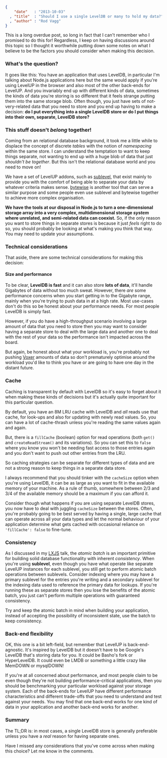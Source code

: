 ```json
{
    "date"   : "2013-10-03"
  , "title"  : "Should I use a single LevelDB or many to hold my data?"
  , "author" : "Rod Vagg"
}
```

This is a long overdue post, so long in fact that I can't remember who I promised to do this for! Regardless, I keep on having discussions around this topic so I thought it worthwhile putting down some notes on what I believe to be the factors you should consider when making this decision.

### What's the question?

It goes like this: You have an application that uses LevelDB, in particular I'm talking about Node.js applications here but the same would apply if you're using LevelUP in the browser and also most of the other back-ends for LevelUP. And you invariably end up with different kinds of data, sometimes the kinds of data you're storing is so different that it feels strange putting them into the same storage blob. Often though, you just have sets of not-very-related data that you need to store and you end up having to make a decision: **do I put everything into a single LevelDB store or do I put things into their own, separate, LevelDB store?**

### This stuff doesn't *belong* together!

Coming from an relational database background, it took me a little while to displace the concept of discrete *tables* with the notion of *namespacing* within the same store. I can understand the temptation to want to keep things separate, not wanting to end up with a huge blob of data that just *shouldn't be together*. But this isn't the relational database world and you need to move on!

We have a set of LevelUP addons, such as [sublevel](https://github.com/dominictarr/level-sublevel), that exist mainly to provide you with the comfort of being able to separate your data by whatever criteria makes sense. [bytewise](https://github.com/deanlandolt/bytewise) is another tool that can serve a similar purpose and some people even use sublevel and bytewise together to achieve more complex organisation.

**We have the tools at our disposal in Node.js to turn a one-dimensional storage array into a very complex, multidimensional storage *system* where unrelated, and semi-related data can coexist.** So, if the only reason you want to store things in separate stores is because it just *feels* right to do so, you should probably be looking at what's making you think that way. You may need to update your assumptions.

### Technical considerations

That aside, there are some technical considerations for making this decision:

#### Size and performance

To be clear, **LevelDB is fast** and it can also store **lots of data**, it'll handle Gigabytes of data without too much sweat. However, there *are* some performance concerns when you start getting in to the Gigabyte range, mainly when you're trying to push data in at a high rate. Most use-cases don't do this so be honest about your performance needs. For most people LevelDB is simply fast.

However, if you do have a high-throughput scenario involving a large amount of data that you need to store then you may want to consider having a separate store to deal with the large data and another one to deal with the rest of your data so the performance isn't impacted across the board.

But again, be honest about what your workload is, you're probably not pushing [Voxer](http://voxer.com) amounts of data so don't prematurely optimise around the workload you'd like to think you have or are going to have one day in the distant future.

### Cache

Caching is transparent by default with LevelDB so it's easy to forget about it when making these kinds of decisions but it's actually quite important for this particular question.

By default, you have an 8M LRU cache with LevelDB and *all* reads use that cache, for look-ups and also for updating with newly read values. So, you can have a lot of cache-thrash unless you're reading the same values again and again. 

But, there is a `fillCache` (boolean) option for read operations (both `get()` and `createReadStream()` and its variations). So you can set this to `false` where you know you won't be needing fast access to those entries again and you don't want to push out other entries from the LRU.

So caching strategies can be separate for different types of data and are not a strong reason to keep things in a separate data store.

I always recommend that you should tinker with the `cacheSize` option when you're using LevelDB, it can be as large as you want to fit in the available memory of your machine. As a rule of thumb, somewhere between 2/3 and 3/4 of the available memory should be a maximum if you can afford it.

Consider though what happens if you are using separate LevelDB stores, you now have to deal with juggling `cacheSize` between the stores. Often, you're probably going to be best served by having a single, large cache that can operate across all your data types and let the normal behaviour of your application determine what gets cached with occasional reliance on `'fillCache': false` to fine-tune. 

### Consistency

As I discussed in my [LXJS](https://r.va.gg/presentations/lxjs2013/) talk, the *atomic batch* is an important primitive for building solid database functionality with inherent *consistency*. When you're using **sublevel**, even though you have what operate like separate LevelUP instances for each sublevel, you still get to perform atomic batch operations between sublevels. Consider indexing where you may have a primary sublevel for the entries you're writing and a secondary sublevel for the indexing data used to reference the primary data for lookups. If you're running these as separate stores then you lose the benefits of the atomic batch, you just can't perform multiple operations with guaranteed consistency.

Try and keep the atomic batch in mind when building your application, instead of accepting the possibility of inconsistent state, use the batch to keep consistency.

### Back-end flexibility

OK, this one is a bit left-field, but remember that LevelUP is back-end-agnostic. It's inspired by LevelDB but it doesn't have to be Google's LevelDB that's storing data for you. It could be Basho's fork or HyperLevelDB. It could even be LMDB or something a little crazy like MemDOWN or mysqlDOWN! 

If you're at all concerned about performance, and most people claim to be even though they're not building performance-critical applications, then you should be benchmarking your particular workload against your storage system. Each of the back-ends for LevelUP have different performance characteristics and different trade-offs that you need to understand and test against your needs. You may find that one back-end works for one kind of data in your application and another back-end works for another.

### Summary

The TL;DR is: in most cases, a single LevelDB store is generally preferable unless you have a *real* reason for having separate ones.

Have I missed any considerations that you've come across when making this choice? Let me know in the comments.
